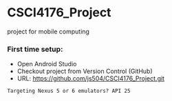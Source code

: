 # CSCI4176_Project
project for mobile computing

### First time setup:
* Open Android Studio
* Checkout project from Version Control (GitHub)
* URL: https://github.com/js504/CSCI4176_Project.git

```
Targeting Nexus 5 or 6 emulators? API 25
```
